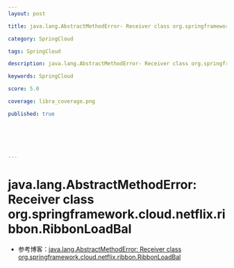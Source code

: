```yaml
---
layout: post

title: java.lang.AbstractMethodError- Receiver class org.springframework.cloud.netflix.ribbon.RibbonLoadBal

category: SpringCloud

tags: SpringCloud

description: java.lang.AbstractMethodError- Receiver class org.springframework.cloud.netflix.ribbon.RibbonLoadBal

keywords: SpringCloud

score: 5.0

coverage: libra_coverage.png

published: true






---
```


# java.lang.AbstractMethodError: Receiver class org.springframework.cloud.netflix.ribbon.RibbonLoadBal

- 参考博客：[java.lang.AbstractMethodError: Receiver class org.springframework.cloud.netflix.ribbon.RibbonLoadBal](https://blog.csdn.net/weixin_51626435/article/details/115012925)

